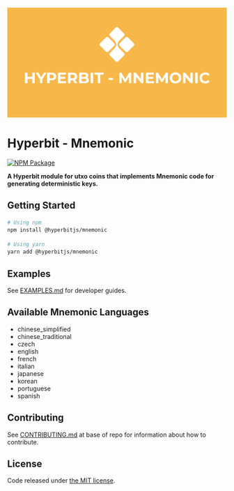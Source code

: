 ![Hyperbit Mnemonic Banner](https://github.com/hyperbit-dev/mnemonic/raw/main/media/repo-banner.png)

# Hyperbit - Mnemonic

[![NPM Package](https://img.shields.io/npm/v/@hyperbitjs/mnemonic.svg?style=flat-square)](https://www.npmjs.org/package/@hyperbitjs/mnemonic)

**A Hyperbit module for utxo coins that implements Mnemonic code for generating deterministic keys.**

## Getting Started

```sh
# Using npm
npm install @hyperbitjs/mnemonic

# Using yarn
yarn add @hyperbitjs/mnemonic
```

## Examples

See [EXAMPLES.md](./EXAMPLES.md) for developer guides.

## Available Mnemonic Languages
* chinese_simplified
* chinese_traditional
* czech
* english
* french
* italian
* japanese
* korean
* portuguese
* spanish

## Contributing

See [CONTRIBUTING.md](../../CONTRIBUTING.md) at base of repo for information about how to contribute.

## License

Code released under [the MIT license](./LICENSE.md).